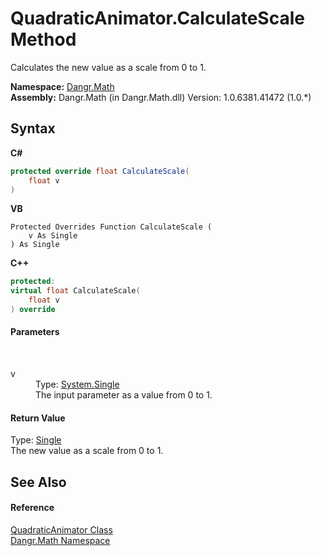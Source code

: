 # QuadraticAnimator.CalculateScale Method 
 

Calculates the new value as a scale from 0 to 1.

**Namespace:**&nbsp;<a href="N_Dangr_Math">Dangr.Math</a><br />**Assembly:**&nbsp;Dangr.Math (in Dangr.Math.dll) Version: 1.0.6381.41472 (1.0.*)

## Syntax

**C#**<br />
``` C#
protected override float CalculateScale(
	float v
)
```

**VB**<br />
``` VB
Protected Overrides Function CalculateScale ( 
	v As Single
) As Single
```

**C++**<br />
``` C++
protected:
virtual float CalculateScale(
	float v
) override
```


#### Parameters
&nbsp;<dl><dt>v</dt><dd>Type: <a href="http://msdn2.microsoft.com/en-us/library/3www918f" target="_blank">System.Single</a><br />The input parameter as a value from 0 to 1.</dd></dl>

#### Return Value
Type: <a href="http://msdn2.microsoft.com/en-us/library/3www918f" target="_blank">Single</a><br />The new value as a scale from 0 to 1.

## See Also


#### Reference
<a href="T_Dangr_Math_QuadraticAnimator">QuadraticAnimator Class</a><br /><a href="N_Dangr_Math">Dangr.Math Namespace</a><br />
